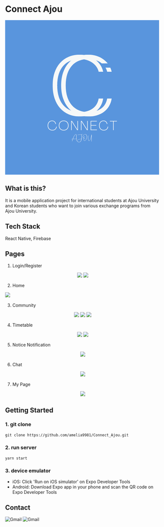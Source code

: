 # Connect Ajou

<img src="./assets/logo1.png">

## What is this?

It is a mobile application project for international students at Ajou University and Korean students who want to join various exchange programs from Ajou University.

## Tech Stack

React Native, Firebase

## Pages

1. Login/Register
<div style="text-align: center">
  <img width="30%" src="https://user-images.githubusercontent.com/57990029/120586886-52882480-c46f-11eb-97bd-470f6063c4f6.jpeg"/>
  <img width="30%" src="https://user-images.githubusercontent.com/57990029/120587036-8f541b80-c46f-11eb-9c17-e7b9812b7133.PNG"/>
</div>

2. Home
<img width="30%" src="https://user-images.githubusercontent.com/57990029/120586696-f1605100-c46e-11eb-86b1-552732426a1b.PNG"/>

3. Community
<div style="text-align: center">
  <img width="30%" src="https://user-images.githubusercontent.com/57990029/120587689-cb3bb080-c470-11eb-82ce-4d668256917d.PNG"/>
  <img width="30%" src="https://user-images.githubusercontent.com/57990029/120587858-1a81e100-c471-11eb-9c95-b5a6ca6f24a0.PNG"/>
  <img width="30%" src="https://user-images.githubusercontent.com/57990029/120587891-2a012a00-c471-11eb-9a45-b83af8912ae0.PNG"/>
</div>

4. Timetable
<div style="text-align: center">
  <img width="30%" src="https://user-images.githubusercontent.com/57990029/120588006-5ddc4f80-c471-11eb-92f2-356be77c3a48.PNG"/>
  <img width="30%" src="https://user-images.githubusercontent.com/57990029/120588060-764c6a00-c471-11eb-8d0a-b0028a41e8d6.PNG"/>
</div>

5. Notice Notification
<div style="text-align: center">
  <img width="30%" src="https://user-images.githubusercontent.com/57990029/120627703-e6251980-c49e-11eb-8103-336b3fa7cbc2.PNG"/>
</div>

6. Chat
<div style="text-align: center">
  <img width="30%" src="https://user-images.githubusercontent.com/57990029/120627912-1b316c00-c49f-11eb-834a-35e5717708fc.jpeg"/>
</div>

7. My Page
<div style="text-align: center">
  <img width="30%" src="https://user-images.githubusercontent.com/57990029/120628053-3ac89480-c49f-11eb-8268-6132e73b3d17.jpeg"/>
</div>

## Getting Started

### 1. git clone

```
git clone https://github.com/amelia9981/Connect_Ajou.git
```

### 2. run server

```
yarn start
```

### 3. device emulator

- iOS: Click 'Run on iOS simulator' on Expo Developer Tools
- Android: Download Expo app in your phone and scan the QR code on Expo Developer Tools

## Contact

<img alt="Gmail" src="https://img.shields.io/badge/amelia9981@gmail.com-D14836?&logo=gmail&logoColor=white" />
<img alt="Gmail" src="https://img.shields.io/badge/hanjieun9874@gmail.com-D14836?&logo=gmail&logoColor=white" />
